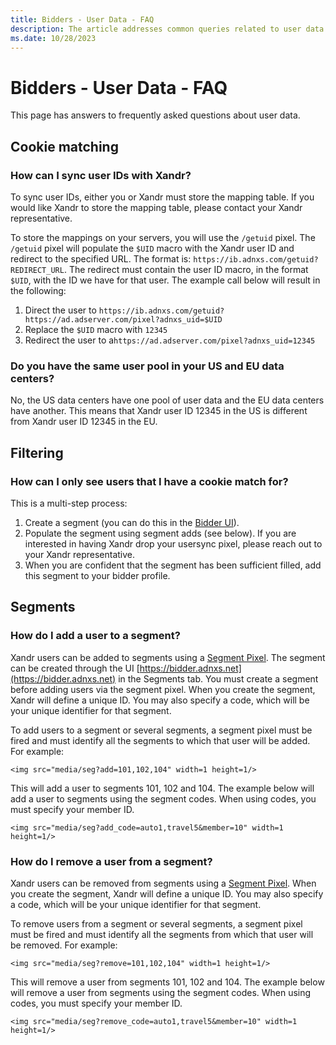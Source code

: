 ```yaml
---
title: Bidders - User Data - FAQ
description: The article addresses common queries related to user data.
ms.date: 10/28/2023
---
```


# Bidders - User Data - FAQ

This page has answers to frequently asked questions about user data.

## Cookie matching

### How can I sync user IDs with Xandr?

To sync user IDs, either you or Xandr must store the mapping table. If you would like Xandr to store the mapping table, please contact your Xandr representative.

To store the mappings on your servers, you will use the `/getuid` pixel. The `/getuid` pixel will populate the `$UID` macro with the Xandr user ID and redirect to the specified URL. The format is: `https://ib.adnxs.com/getuid?REDIRECT_URL`. The redirect must contain the user ID macro, in the format `$UID`, with the ID we have for that user. The example call below will result in the following:

1. Direct the user to
  `https://ib.adnxs.com/getuid?https://ad.adserver.com/pixel?adnxs_uid=$UID`
1. Replace the `$UID` macro with `12345`
1. Redirect the user to a`https://ad.adserver.com/pixel?adnxs_uid=12345`

### Do you have the same user pool in your US and EU data centers?

No, the US data centers have one pool of user data and the EU data centers have another. This means that Xandr user ID 12345 in the US is different from Xandr user ID 12345 in the EU.

## Filtering

### How can I only see users that I have a cookie match for?

This is a multi-step process:

1. Create a segment (you can do this in the [Bidder UI](https://bidder.xandr.com)).
1. Populate the segment using segment adds (see below). If you are interested in having Xandr drop your usersync pixel, please reach out to your Xandr representative.
1. When you are confident that the segment has been sufficient filled, add this segment to your bidder profile.

## Segments

### How do I add a user to a segment?

Xandr users can be added to segments using a [Segment Pixel](../monetize/working-with-segments.md). The segment can be created through the UI [https://bidder.adnxs.net](https://bidder.adnxs.net) in the Segments tab. You must create a segment before adding users via the segment pixel. When you create the segment, Xandr will define a unique ID. You may also specify a code, which will be your unique identifier for that segment.

To add users to a segment or several segments, a segment pixel must be fired and must identify all the segments to which that user will be added. For example:

`<img src="media/seg?add=101,102,104" width=1 height=1/>`

This will add a user to segments 101, 102 and 104. The example below will add a user to segments using the segment codes. When using codes, you must specify your member ID.

`<img src="media/seg?add_code=auto1,travel5&member=10" width=1 height=1/>`

### How do I remove a user from a segment?

Xandr users can be removed from segments using a [Segment Pixel](../monetize/working-with-segments.md). When you create the segment, Xandr will define a unique ID. You may also specify a code, which will be your unique identifier for that segment.

To remove users from a segment or several segments, a segment pixel must be fired and must identify all the segments from which that user will be removed. For example:

`<img src="media/seg?remove=101,102,104" width=1 height=1/>`

This will remove a user from segments 101, 102 and 104. The example below will remove a user from segments using the segment codes. When using codes, you must specify your member ID.

`<img src="media/seg?remove_code=auto1,travel5&member=10" width=1 height=1/>`
